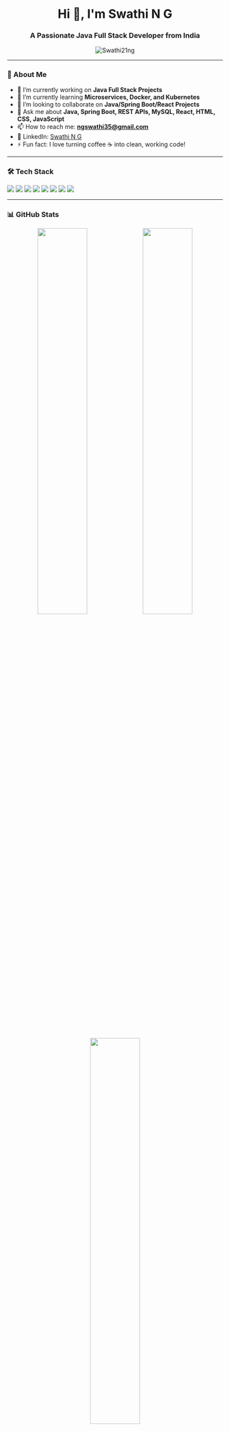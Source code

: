 <h1 align="center">Hi 👋, I'm Swathi N G</h1>
<h3 align="center">A Passionate Java Full Stack Developer from India</h3>

<p align="center">
  <img src="https://komarev.com/ghpvc/?username=Swathi21ng&label=Profile%20views&color=0e75b6&style=flat" alt="Swathi21ng" />
</p>

---

### 💫 About Me

- 🔭 I’m currently working on **Java Full Stack Projects**  
- 🌱 I’m currently learning **Microservices, Docker, and Kubernetes**  
- 👯 I’m looking to collaborate on **Java/Spring Boot/React Projects**  
- 💬 Ask me about **Java, Spring Boot, REST APIs, MySQL, React, HTML, CSS, JavaScript**  
- 📫 How to reach me: **ngswathi35@gmail.com**  
- 💼 LinkedIn: [Swathi N G](https://www.linkedin.com/in/swathi-ng-537512285/?utm_source=share&utm_campaign=share_via&utm_content=profile&utm_medium=android_app)  
- ⚡ Fun fact: I love turning coffee ☕ into clean, working code!

---

### 🛠️ Tech Stack

<p align="left">
  <img src="https://img.shields.io/badge/Java-ED8B00?style=for-the-badge&logo=java&logoColor=white" />
  <img src="https://img.shields.io/badge/SpringBoot-6DB33F?style=for-the-badge&logo=springboot&logoColor=white" />
  <img src="https://img.shields.io/badge/MySQL-00758F?style=for-the-badge&logo=mysql&logoColor=white" />
  <img src="https://img.shields.io/badge/HTML5-E34F26?style=for-the-badge&logo=html5&logoColor=white" />
  <img src="https://img.shields.io/badge/CSS3-1572B6?style=for-the-badge&logo=css3&logoColor=white" />
  <img src="https://img.shields.io/badge/JavaScript-F7DF1E?style=for-the-badge&logo=javascript&logoColor=black" />
  <img src="https://img.shields.io/badge/React-61DAFB?style=for-the-badge&logo=react&logoColor=black" />
  <img src="https://img.shields.io/badge/Git-F05032?style=for-the-badge&logo=git&logoColor=white" />
</p>

---

### 📊 GitHub Stats

<p align="center">
  <img src="https://github-readme-stats.vercel.app/api?username=Swathi21ng&show_icons=true&theme=tokyonight" width="48%" />
  <img src="https://github-readme-streak-stats.herokuapp.com?user=Swathi21ng&theme=tokyonight" width="48%" />
</p>

<p align="center">
  <img src="https://github-readme-stats.vercel.app/api/top-langs/?username=Swathi21ng&layout=compact&theme=tokyonight" width="48%" />
</p>

---

### 🤝 Let’s Connect

- 💼 [LinkedIn](https://www.linkedin.com/in/swathi-ng-537512285/?utm_source=share&utm_campaign=share_via&utm_content=profile&utm_medium=android_app)
- 📧 ngswathi35@gmail.com

---

⭐️ Thank you for visiting my profile! Let’s connect and grow together 🚀
